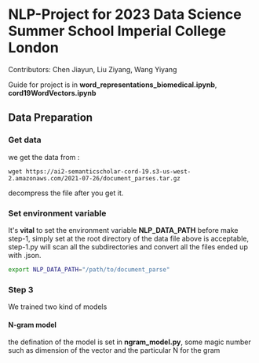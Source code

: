# NLP-Project for 2023 Data Science Summer School Imperial College London

Contributors: Chen Jiayun, Liu Ziyang, Wang Yiyang

Guide for project is in **word_representations_biomedical.ipynb**, **cord19WordVectors.ipynb**

## Data Preparation

### Get data

we get the data from :

```shell
wget https://ai2-semanticscholar-cord-19.s3-us-west-2.amazonaws.com/2021-07-26/document_parses.tar.gz
```

decompress the file after you get it.

### Set environment variable

It's **vital** to set the environment variable **NLP_DATA_PATH** before make step-1, simply set at the root directory of the data file above is acceptable, step-1.py will scan all the subdirectories and convert all the files ended up with .json.

```bash
export NLP_DATA_PATH="/path/to/document_parse"
```

### Step 3
We trained two kind of models

#### N-gram model
the defination of the model is set in **ngram_model.py**, some magic number such as dimension of the vector and the particular N for the gram

